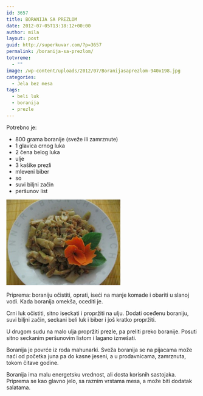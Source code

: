 ```yaml
---
id: 3657
title: BORANIJA SA PREZLOM
date: 2012-07-05T13:18:12+00:00
author: mila
layout: post
guid: http://superkuvar.com/?p=3657
permalink: /boranija-sa-prezlom/
totvreme:
  - ""
image: /wp-content/uploads/2012/07/Boranijasaprezlom-940x198.jpg
categories:
  - Jela bez mesa
tags:
  - beli luk
  - boranija
  - prezle
---
```

Potrebno je:

  * 800 grama boranije (sveže ili zamrznute)
  * 1 glavica crnog luka
  * 2 čena belog luka
  * ulje
  * 3 kašike prezli
  * mleveni biber
  * so
  * suvi biljni začin
  * peršunov list

<img class="alignnone size-medium wp-image-3658" title="Boranijasaprezlom" src="/wp-content/uploads/2012/07/Boranijasaprezlom-300x225.jpg" alt="" width="300" height="225" /> 

Priprema: boraniju očistiti, oprati, iseći na manje komade i obariti u slanoj vodi. Kada boranija omekša, ocediti je.

Crni luk očistiti, sitno iseckati i propržiti na ulju. Dodati oceđenu boraniju, suvi biljni začin, seckani beli luk i biber i još kratko propržiti.

U drugom sudu na malo ulja propržiti prezle, pa preliti preko boranije. Posuti sitno seckanim peršunovim listom i lagano izmešati.

Boranija je povrće iz roda mahunarki. Sveža boranija se na pijacama može naći od početka juna pa do kasne jeseni, a u prodavnicama, zamrznuta, tokom čitave godine.

Boranija ima malu energetsku vrednost, ali dosta korisnih sastojaka. Priprema se kao glavno jelo, sa raznim vrstama mesa, a može biti dodatak salatama.